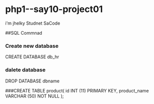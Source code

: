 # php1--say10-project01
i'm jhelky Studnet SaCode


##SQL Commnad
### Create  new database
CREATE DATABASE db_hr

### dalete database 
DROP DATABASE dbname

###CREATE TABLE product( id INT (11)
 PRIMARY KEY, product_name VARCHAR (50) NOT NULL );